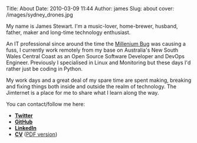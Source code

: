 Title: About
Date: 2010-03-09 11:44
Author: james 
Slug: about
cover: /images/sydney_drones.jpg

My name is James Stewart. I'm a music-lover, home-brewer, husband, father, maker and long-time technology enthusiast.

An IT professional since around the time the [Millenium Bug][Millenium Bug] was causing a fuss, I currently work remotely from my base on Australia's New South Wales Central Coast as an Open Source Software Developer and DevOps Engineer. Previously I specialised in Linux and Monitoring but these days I'd rather just be coding in Python.

My work days and a great deal of my spare time are spent making, breaking and fixing things both inside and outside the realm of technology. The Jimternet is a place for me to share what I learn along the way.

You can contact/follow me here:

- **[Twitter][Twitter]**
- **[GitHub][GitHub]**
- **[LinkedIn][LinkedIn]**
- **[CV][CV]** ([PDF version][CV pdf])

[Millenium Bug]: https://en.wikipedia.org/wiki/Year_2000_problem
[CV]: http://amorphic.github.io/
[CV pdf]: http://amorphic.github.io/james_stewart_cv.pdf
[LinkedIn]: https://au.linkedin.com/pub/james-stewart/11/98b/86a/
[Twitter]: https://twitter.com/amorphic
[GitHub]: https://github.com/amorphic
